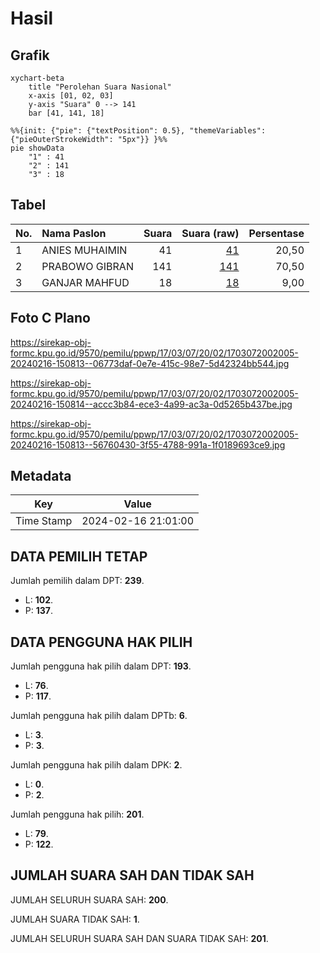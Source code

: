 # Hasil

## Grafik

```mermaid
xychart-beta
    title "Perolehan Suara Nasional"
    x-axis [01, 02, 03]
    y-axis "Suara" 0 --> 141
    bar [41, 141, 18]
```

```mermaid
%%{init: {"pie": {"textPosition": 0.5}, "themeVariables": {"pieOuterStrokeWidth": "5px"}} }%%
pie showData
    "1" : 41
    "2" : 141
    "3" : 18
```

## Tabel

| No. | Nama Paslon    | Suara | Suara (raw) | Persentase |
|:--- |:-------------- | -----:| -----------:| ----------:|
| 1   | ANIES MUHAIMIN | 41    | [41][p-1]   | 20,50      |
| 2   | PRABOWO GIBRAN | 141   | [141][p-2]  | 70,50      |
| 3   | GANJAR MAHFUD  | 18    | [18][p-3]   | 9,00       |


[p-1]: https://github.com/gigit-pemilu/pemilu-2024/blob/main/pilpres/hitung-suara/sub/17-bengkulu/sub/03-bengkulu-utara/sub/07-kota-arga-makmur/sub/2002-lubuk-saung/sub/005-tps/sub/paslon-1.txt
[p-2]: https://github.com/gigit-pemilu/pemilu-2024/blob/main/pilpres/hitung-suara/sub/17-bengkulu/sub/03-bengkulu-utara/sub/07-kota-arga-makmur/sub/2002-lubuk-saung/sub/005-tps/sub/paslon-2.txt
[p-3]: https://github.com/gigit-pemilu/pemilu-2024/blob/main/pilpres/hitung-suara/sub/17-bengkulu/sub/03-bengkulu-utara/sub/07-kota-arga-makmur/sub/2002-lubuk-saung/sub/005-tps/sub/paslon-3.txt

## Foto C Plano

https://sirekap-obj-formc.kpu.go.id/9570/pemilu/ppwp/17/03/07/20/02/1703072002005-20240216-150813--06773daf-0e7e-415c-98e7-5d42324bb544.jpg

https://sirekap-obj-formc.kpu.go.id/9570/pemilu/ppwp/17/03/07/20/02/1703072002005-20240216-150814--accc3b84-ece3-4a99-ac3a-0d5265b437be.jpg

https://sirekap-obj-formc.kpu.go.id/9570/pemilu/ppwp/17/03/07/20/02/1703072002005-20240216-150813--56760430-3f55-4788-991a-1f0189693ce9.jpg


## Metadata

| Key        | Value               |
| ---------- | ------------------- |
| Time Stamp | 2024-02-16 21:01:00 |


## DATA PEMILIH TETAP

Jumlah pemilih dalam DPT: **239**.
 * L: **102**.
 * P: **137**.

## DATA PENGGUNA HAK PILIH

Jumlah pengguna hak pilih dalam DPT: **193**.
 * L: **76**.
 * P: **117**.

Jumlah pengguna hak pilih dalam DPTb: **6**.
 * L: **3**.
 * P: **3**.

Jumlah pengguna hak pilih dalam DPK: **2**.
 * L: **0**.
 * P: **2**.

Jumlah pengguna hak pilih: **201**.
 * L: **79**.
 * P: **122**.

## JUMLAH SUARA SAH DAN TIDAK SAH

JUMLAH SELURUH SUARA SAH: **200**.

JUMLAH SUARA TIDAK SAH: **1**.

JUMLAH SELURUH SUARA SAH DAN SUARA TIDAK SAH: **201**.


